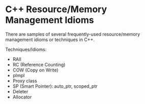 # C++ Resource/Memory Management Idioms

There are samples of several frequently-used resource/memory management idioms or techniques in C++.

Techniques/Idioms:

* RAII
* RC (Reference Counting)
* COW (Copy on Write)
* pImpl
* Proxy class
* SP (Smart Pointer): auto_ptr, scoped_ptr
* Deleter
* Allocator

